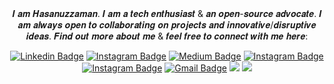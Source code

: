 <div align="center">
𝑰 𝒂𝒎 𝑯𝒂𝒔𝒂𝒏𝒖𝒛𝒛𝒂𝒎𝒂𝒏. 𝑰 𝒂𝒎 𝒂 𝒕𝒆𝒄𝒉 𝒆𝒏𝒕𝒉𝒖𝒔𝒊𝒂𝒔𝒕 & 𝒂𝒏 𝒐𝒑𝒆𝒏-𝒔𝒐𝒖𝒓𝒄𝒆 𝒂𝒅𝒗𝒐𝒄𝒂𝒕𝒆. 𝑰 𝒂𝒎 𝒂𝒍𝒘𝒂𝒚𝒔 𝒐𝒑𝒆𝒏 𝒕𝒐 𝒄𝒐𝒍𝒍𝒂𝒃𝒐𝒓𝒂𝒕𝒊𝒏𝒈 𝒐𝒏 𝒑𝒓𝒐𝒋𝒆𝒄𝒕𝒔 𝒂𝒏𝒅 𝒊𝒏𝒏𝒐𝒗𝒂𝒕𝒊𝒗𝒆/𝒅𝒊𝒔𝒓𝒖𝒑𝒕𝒊𝒗𝒆 𝒊𝒅𝒆𝒂𝒔. 𝑭𝒊𝒏𝒅 𝒐𝒖𝒕 𝒎𝒐𝒓𝒆 𝒂𝒃𝒐𝒖𝒕 𝒎𝒆 & 𝒇𝒆𝒆𝒍 𝒇𝒓𝒆𝒆 𝒕𝒐 𝒄𝒐𝒏𝒏𝒆𝒄𝒕 𝒘𝒊𝒕𝒉 𝒎𝒆 𝒉𝒆𝒓𝒆:

[![Linkedin Badge](https://img.shields.io/badge/-shamim0902-blue?style=flat-round&logo=Linkedin&logoColor=white&link=https://www.linkedin.com/in/shamim0902/)](https://www.facebook.com/shamim0902/)
[![Instagram Badge](https://img.shields.io/badge/-shamim0902-4267B2?style=flat-round&logo=facebook&logoColor=white&link=https://facebook.com/shamim0902/)](https://facebook.com/shamim0902)
[![Medium Badge](https://img.shields.io/badge/-@hasanuzzamanbe-047a5b?style=flat-round&labelColor=000000&logo=Medium&link=https://medium.com/@hasanuzzamanbe/)](https://medium.com/@hasanuzzamanbe)
[![Instagram Badge](https://img.shields.io/badge/-@shamim0902-blue?style=flat-round&logo=twitter&logoColor=white&link=https://twitter.com/shamim0902/)](https://twitter.com/shamim0902)
[![Instagram Badge](https://img.shields.io/badge/-shamim0902-purple?style=flat-round&logo=instagram&logoColor=white&link=https://instagram.com/shamim0902/)](https://instagram.com/shamim0902)
[![Gmail Badge](https://img.shields.io/badge/-hasanuzzamanbe@gmail.com-c14438?style=flat-round&logo=Gmail&logoColor=white&link=mailto:hasanuzzamanbe@gmail.com)](mailto:hasanuzzamanbe@gmail.com)
[![](https://img.shields.io/website?color=0ab9e6&style=flat-round&up_message=hasanuzzaman.com&url=https://www.hasanuzzaman.com)](https://hasanuzzaman.com)
[![](https://img.shields.io/badge/-@hasanuzzamanbe-%23181717?style=flat-round&logo=github)](https://github.com/hasanuzzamanbe)